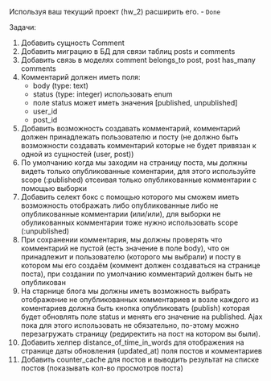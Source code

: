 Используя ваш текущий проект (hw_2) расширить его. - `Done`

Задачи:
1) Добавить сущность Comment
2) Добавить миграцию в БД для связи таблиц posts и comments
3) Добавить связь в моделях comment belongs_to post, post has_many comments
4) Комментарий должен иметь поля:
	- body (type: text)
	- status (type: integer) использовать enum
	- поле status может иметь значения [published, unpublished]
	- user_id
	- post_id
5) Добавить возможность создавать комментарий, комментарий должен принадлежать пользователю и посту (не должно быть возможности создавать комментарий которые не будет привязан к одной из сущностей (user, post))
6) По умолчанию когда мы заходим на страницу поста, мы должны видеть только опубликованные коментарии, для этого используйте scope (:published) отсеивая только опубликованные комментарии с помощью выборки
7) Добавить селект бокс с помощью которого мы сможем иметь возможность отображать либо опубликованные либо не опубликованные комментарии (или/или), для выборки не обуликованных комментарии тоже нужно использовать scope (:unpublished)
8) При сохранении комментария, мы должны проверять что комментарий не пустой (есть значение в поле body), что он принадлежит и пользователю (которого мы выбрали) и посту в котором мы его создаём (коммент должен создаваться на странице поста), при создании по умолчанию комментарий должен быть не опубликован
9) На старнице блога мы должны иметь возможность выбрать отображение не опубликованных комментариев и возле каждого из коментариев должна быть кнопка опубликовать (publish) которая будет обновлять поле status и менять его значение на published. Ajax пока для этого использовать не обязательно, по-этому можно перезагружать страницу (редиректить на пост на котором вы были).
10) Добавить хелпер distance_of_time_in_words для отображения на странице даты обновления (updated_at) поля постов и комментариев
11) Добавить counter_cache для постов и выводить результат на списке постов (показывать кол-во просмотров поста)